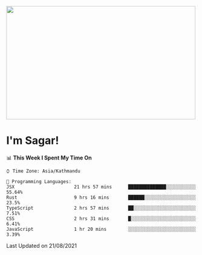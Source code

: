 
<img src="https://media.giphy.com/media/3ornk57KwDXf81rjWM/giphy.gif" width="500" height="300" frameBorder="0" class="giphy-embed" allowFullScreen></img>

#   I'm Sagar!

<!--START_SECTION:waka-->
📊 **This Week I Spent My Time On** 

```text
⌚︎ Time Zone: Asia/Kathmandu

💬 Programming Languages: 
JSX                      21 hrs 57 mins      ██████████████░░░░░░░░░░░   55.64% 
Rust                     9 hrs 16 mins       ██████░░░░░░░░░░░░░░░░░░░   23.5% 
TypeScript               2 hrs 57 mins       ██░░░░░░░░░░░░░░░░░░░░░░░   7.51% 
CSS                      2 hrs 31 mins       █░░░░░░░░░░░░░░░░░░░░░░░░   6.41% 
JavaScript               1 hr 20 mins        ░░░░░░░░░░░░░░░░░░░░░░░░░   3.39%

```


 Last Updated on 21/08/2021
<!--END_SECTION:waka-->
